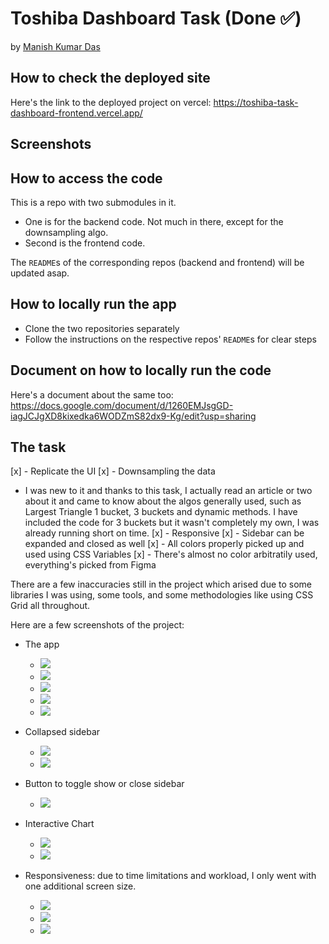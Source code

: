 # Toshiba Dashboard Task (Done ✅)
by [Manish Kumar Das](https://github.com/the-halfbloodprince)

## How to check the deployed site
Here's the link to the deployed project on vercel: https://toshiba-task-dashboard-frontend.vercel.app/

## Screenshots

## How to access the code
This is a repo with two submodules in it.
- One is for the backend code. Not much in there, except for the downsampling algo.
- Second is the frontend code.

The `README`s of the corresponding repos (backend and frontend) will be updated asap.

## How to locally run the app
- Clone the two repositories separately
- Follow the instructions on the respective repos' `README`s for clear steps

## Document on how to locally run the code
Here's a document about the same too: https://docs.google.com/document/d/1260EMJsgGD-iagJCJgXD8kixedka6WODZmS82dx9-Kg/edit?usp=sharing

## The task
[x] - Replicate the UI
[x] - Downsampling the data
  - I was new to it and thanks to this task, I actually read an article or two about it and came to know about the algos generally used, such as Largest Triangle 1 bucket, 3 buckets and dynamic methods. I have included the code for 3 buckets but it wasn't completely my own, I was already running short on time.
[x] - Responsive
[x] - Sidebar can be expanded and closed as well
[x] - All colors properly picked up and used using CSS Variables
[x] - There's almost no color arbitratily used, everything's picked from Figma

There are a few inaccuracies still in the project which arised due to some libraries I was using, some tools, and some methodologies like using CSS Grid all throughout.

Here are a few screenshots of the project:
- The app
  - ![](screenshots/chrome_9xARWpBvF9.png)
  - ![](screenshots/chrome_blSvQr61BM.png)
  - ![](screenshots/chrome_bOexuILaJt.png)
  - ![](screenshots/chrome_x3GKSmtPZU.png)
  - ![](screenshots/msedge_Gxsqs1Uhyu.png)

- Collapsed sidebar
  - ![](screenshots/msedge_FQWDbmIFla.png)
  - ![](screenshots/chrome_g3NeTeJJsZ.png)

- Button to toggle show or close sidebar
  - ![](screenshots/chrome_GdGSvmqtft.png)

- Interactive Chart
  - ![](screenshots/msedge_bjcWfkiBBk.png)
  - ![](screenshots/msedge_Gxsqs1Uhyu.png)

- Responsiveness:
  due to time limitations and workload, I only went with one additional screen size.
  - ![](screenshots/chrome_ztxoVwsxth.png)
  - ![](screenshots/msedge_xcg43qlLbA.png)
  - ![](screenshots/sidebar_responsive.png)

